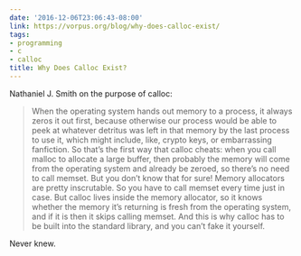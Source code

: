 ```yaml
---
date: '2016-12-06T23:06:43-08:00'
link: https://vorpus.org/blog/why-does-calloc-exist/
tags:
- programming
- c
- calloc
title: Why Does Calloc Exist?
---
```


Nathaniel J. Smith on the purpose of calloc:

>When the operating system hands out memory to a process, it always zeros it out first, because otherwise our process would be able to peek at whatever detritus was left in that memory by the last process to use it, which might include, like, crypto keys, or embarrassing fanfiction. So that’s the first way that calloc cheats: when you call malloc to allocate a large buffer, then probably the memory will come from the operating system and already be zeroed, so there’s no need to call memset. But you don’t know that for sure! Memory allocators are pretty inscrutable. So you have to call memset every time just in case. But calloc lives inside the memory allocator, so it knows whether the memory it’s returning is fresh from the operating system, and if it is then it skips calling memset. And this is why calloc has to be built into the standard library, and you can’t fake it yourself.

Never knew.
